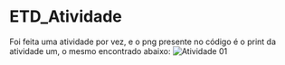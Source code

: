 # ETD_Atividade

 Foi feita uma atividade por vez, e o png presente no código é o print da atividade um, o mesmo encontrado abaixo:
![Atividade 01](https://github.com/user-attachments/assets/ac83584a-c8eb-48ca-b384-4ee0fbeec355)

